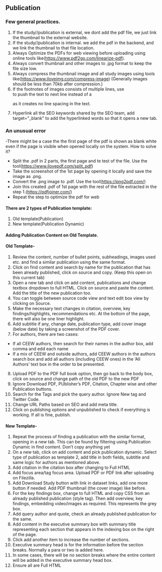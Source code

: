 ## Publication

### Few general practices.
1. If the study//publication is external, we dont add the pdf file, we just link the thumbnail to the external website.
2. If the study//publication is internal. we add the pdf in the backend, and we link the thumbnail to that file location.
3. Always Optimize the PDFs for web viewing before uploading using online tools like(https://www.pdf2go.com/linearize-pdf).
4. Always convert thumbnail and other images to .jpg format to keep the file size low.
5. Always compress the thumbnail image and all study images using tools like(https://www.iloveimg.com/compress-image) (Generally images should be less than 70kb after compression.)
5. If the footnotes of images consists of multiple lines, use <br> to push the text to next line instead of a <p> as it creates no line spacing in the text.
6. Hyperlink all the SEO keywords shared by the SEO team, add target="_blank" to add the hyperlinked words so that it opens a new tab.


### An unusual error
-There might be a case the the first page of the pdf is shown as blank white even if the page is visible when opened locally on the system.
How to solve it?
- Split the .pdf in 2 parts, the first page and te test of the file. Use the tool(https://www.ilovepdf.com/split_pdf)
- Take the screenshot of the 1st page by opening it locally and save the image as .png.
- Convert the .png image to .pdf. Use the tool(https://png2pdf.com/)
- Join this created .pdf of 1st page with the rest of the file extracted in the step 1.(https://pdfjoiner.com/)
- Repeat the step to optimize the pdf for web


#### There are 2 types of Publication template:
1. Old template(Publication)
2. New template(Publication Dynamic)


#### Adding Publication Content on Old Template.
#### Old Template- 
1. Review the content, number of bullet points, subheadings, images used etc. and find a similar publication using the same format. 
2. Click on find content and search by name for the publication that has been already published, click on source and copy. (Keep this open on this current tab)
3. Open a new tab and click on add content, publications and change textbox dropdown to full HTML. Click on source and paste the content. Add the title of the new publication too. 
4. You can toggle between source code view and text edit box view by clicking on Source. 
5. Make the necessary text changes in citation, overview, key findings/highlights, recommendations etc. At the bottom of the page, there will also be one liner highlight. 
6. Add subtitle if any, change date, publication type, add cover image (below date) by taking a screenshot of the PDF cover.
7. For authors, there are two cases:
- If all CEEW authors, then search for their names in the author box, add comma and edd each name
- If a mix of CEEW and outside authors, add CEEW authors in the authors search box and add all authors (including CEEW ones) in the ‘All Authors’ text box in the order to be presented. 
8. Upload PDF to the PDF full book option, then go back to the body box, click on source and change path of the old PDF to the new PDF
9. Ignore Download PDF, PUblisher’s PDF, Citation, Chapter wise and other Publication buttons.
10. Search for the Tags and pick the query author. Ignore New tag and Twitter Code. 
11. Change URL Paths based on SEO and add meta title. 
12. Click on publishing options and unpublished to check if everything is working. If all is fine, publish.


#### New Template- 
1. Repeat the process of finding a publication with the similar format, opening in a new tab. This can be found by filtering using Publication Dynamic in find content. Don’t copy anything yet
2. On a new tab, click on add content and pick publication dynamic. Select type of publication as template 2, add title in both fields, subtitle and same logic for authors as mentioned above. 
3. Add citation in the citation box after changing to Full HTML
4. Add focus area/tag focus area. Upload PDF or PDF link after uploading on Filezilla. 
5. Add Download Study button with link in dataset links, add one more button if needed. Add PDF thumbnail (the cover image) like before. 
6. For the key findings box, change to full HTML and copy CSS from an already published publication (style tag). Then add overview, key findings, embedding video/images as required. This represents the grey box. 
7. Add query author and quote, check an already published publication for the same. 
8. Add content in the executive summary box with summary title representing each section that appears in the indexing box on the right of the page. 
9. Click add another item to increase the number of sections. 
10. Executive summary head is for the information before the section breaks. Normally a para or two is added here. 
11. In some cases, there will be no section breaks where the entire content will be added in the executive summary head box. 
12. Ensure all are Full HTML
